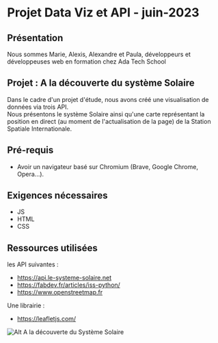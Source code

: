 # Projet Data Viz et API - juin-2023   
  
## Présentation    
  
Nous sommes Marie, Alexis, Alexandre et Paula, développeurs et développeuses web en formation chez Ada Tech School    
 
## Projet : A la découverte du système Solaire     
Dans le cadre d'un projet d'étude, nous avons créé une visualisation de données via trois API.   
Nous présentons le système Solaire ainsi qu'une carte représentant la position en direct (au moment de l'actualisation de la page) de la Station Spatiale Internationale.     
 
## Pré-requis     
* Avoir un navigateur basé sur Chromium (Brave, Google Chrome, Opera...).
 
## Exigences nécessaires    
* JS    
* HTML    
* CSS    

## Ressources utilisées    
les API suivantes :     
* https://api.le-systeme-solaire.net    
* https://fabdev.fr/articles/iss-python/    
* https://www.openstreetmap.fr     
        
Une librairie :  
* https://leafletjs.com/       


![Alt A la découverte du Système Solaire](images/Le-Système-Solaire.png)                



